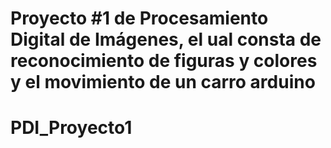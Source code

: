 # Proyecto #1 de Procesamiento Digital de Imágenes, el ual consta de reconocimiento de figuras y colores y el movimiento de un carro arduino
# PDI_Proyecto1
